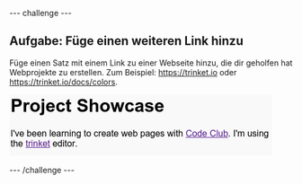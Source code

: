 \--- challenge \---

## Aufgabe: Füge einen weiteren Link hinzu

Füge einen Satz mit einem Link zu einer Webseite hinzu, die dir geholfen hat Webprojekte zu erstellen. Zum Beispiel: <https://trinket.io> oder <https://trinket.io/docs/colors>.

![screenshot](images/showcase-link-challenge.png)

\--- /challenge \---